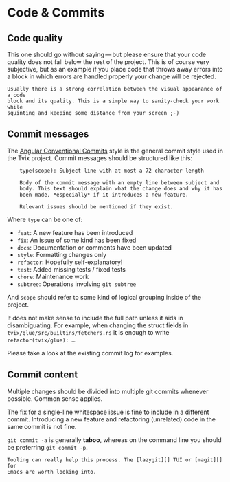 # Code & Commits

## Code quality

This one should go without saying — but please ensure that your code quality
does not fall below the rest of the project. This is of course very subjective,
but as an example if you place code that throws away errors into a block in
which errors are handled properly your change will be rejected.


```admonish hint
Usually there is a strong correlation between the visual appearance of a code
block and its quality. This is a simple way to sanity-check your work while
squinting and keeping some distance from your screen ;-)
```


## Commit messages

The [Angular Conventional Commits][angular] style is the general commit style
used in the Tvix project. Commit messages should be structured like this:

```admonish example
    type(scope): Subject line with at most a 72 character length

    Body of the commit message with an empty line between subject and
    body. This text should explain what the change does and why it has
    been made, *especially* if it introduces a new feature.

    Relevant issues should be mentioned if they exist.
```

Where `type` can be one of:

* `feat`: A new feature has been introduced
* `fix`: An issue of some kind has been fixed
* `docs`: Documentation or comments have been updated
* `style`: Formatting changes only
* `refactor`: Hopefully self-explanatory!
* `test`: Added missing tests / fixed tests
* `chore`: Maintenance work
* `subtree`: Operations involving `git subtree`

And `scope` should refer to some kind of logical grouping inside of the
project.

It does not make sense to include the full path unless it aids in
disambiguating. For example, when changing the struct fields in
`tvix/glue/src/builtins/fetchers.rs` it is enough to write
`refactor(tvix/glue): …`.

Please take a look at the existing commit log for examples.


## Commit content

Multiple changes should be divided into multiple git commits whenever possible.
Common sense applies.

The fix for a single-line whitespace issue is fine to include in a different
commit. Introducing a new feature and refactoring (unrelated) code in the same
commit is not fine.

`git commit -a` is generally **taboo**, whereas on the command line you should
be preferring `git commit -p`.


```admonish tip
Tooling can really help this process. The [lazygit][] TUI or [magit][] for
Emacs are worth looking into.
```


[angular]: https://www.conventionalcommits.org/en/
[lazygit]: https://github.com/jesseduffield/lazygit
[magit]: https://magit.vc
